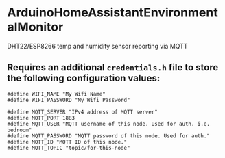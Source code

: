 # ArduinoHomeAssistantEnvironmentalMonitor
DHT22/ESP8266 temp and humidity sensor reporting via MQTT

## Requires an additional `credentials.h` file to store the following configuration values:
```
#define WIFI_NAME "My Wifi Name"
#define WIFI_PASSWORD "My Wifi Password"

#define MQTT_SERVER "IPv4 address of MQTT server"
#define MQTT_PORT 1883
#define MQTT_USER "MQTT username of this node. Used for auth. i.e. bedroom"
#define MQTT_PASSWORD "MQTT password of this node. Used for auth."
#define MQTT_ID "MQTT ID of this node."
#define MQTT_TOPIC "topic/for-this-node"
```
